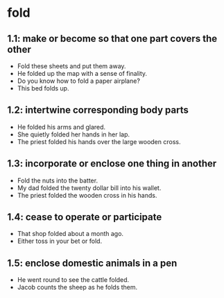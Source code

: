 # fold
## 1.1: make or become so that one part covers the other

  *  Fold these sheets and put them away.
  *  He folded up the map with a sense of finality.
  *  Do you know how to fold a paper airplane?
  *  This bed folds up.

## 1.2: intertwine corresponding body parts

  *  He folded his arms and glared.
  *  She quietly folded her hands in her lap.
  *  The priest folded his hands over the large wooden cross.

## 1.3: incorporate or enclose one thing in another

  *  Fold the nuts into the batter.
  *  My dad folded the twenty dollar bill into his wallet.
  *  The priest folded the wooden cross in his hands.

## 1.4: cease to operate or participate

  *  That shop folded about a month ago.
  *  Either toss in your bet or fold.

## 1.5: enclose domestic animals in a pen

  *  He went round to see the cattle folded.
  *  Jacob counts the sheep as he folds them.
